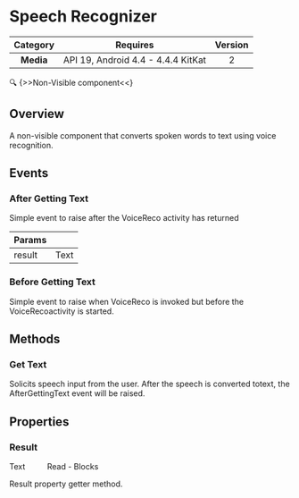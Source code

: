 # Speech Recognizer

| Category | Requires | Version |
|:--------:|:-------:|:--------:|
|**Media**|<span class="chip chip-any">API 19, Android 4.4 - 4.4.4 KitKat</span>|<span class="chip chip-number">2</span>|

:mag: {>>Non-Visible component<<}

## Overview

A non-visible component that converts spoken words to text using voice recognition.

## Events

### After Getting Text

Simple event to raise after the VoiceReco activity has returned

<div class="block" ai2-block="event" not-rendered="true" value="%7B%22componentName%22:%20%22Speech%20Recognizer%22,%20%22name%22:%20%22After%20Getting%20Text%22,%20%22params%22:%20%5B%22result%22%5D%7D"></div>

| Params | []() |
|--------|------|
|result|<span class="chip chip-text">Text</span>|


### Before Getting Text

Simple event to raise when VoiceReco is invoked but before the VoiceRecoactivity is started.

<div class="block" ai2-block="event" not-rendered="true" value="%7B%22componentName%22:%20%22Speech%20Recognizer%22,%20%22name%22:%20%22Before%20Getting%20Text%22,%20%22params%22:%20%5B%5D%7D"></div>


## Methods

### Get Text

Solicits speech input from the user. After the speech is converted totext, the AfterGettingText event will be raised.

<div class="block" ai2-block="method" not-rendered="true" value="%7B%22componentName%22:%20%22Speech%20Recognizer%22,%20%22name%22:%20%22Get%20Text%22,%20%22output%22:%20false,%20%22params%22:%20%5B%5D%7D"></div>


## Properties

### Result

<span class="chip chip-text">Text</span><span style="user-select: none;">&nbsp;&nbsp;&nbsp;&nbsp;&nbsp;&nbsp;&nbsp;&nbsp;&nbsp;&nbsp;</span><span class="chip chip-rw">Read</span><span style="user-select: none;">&nbsp;</span>-<span style="user-select: none;">&nbsp;</span><span class="chip chip-bd">Blocks</span><span style="user-select: none;">&nbsp;</span>

Result property getter method.

<div class="block" ai2-block="property" not-rendered="true" value="%7B%22componentName%22:%20%22Speech%20Recognizer%22,%20%22name%22:%20%22Result%22,%20%22getter%22:%20true%7D"></div>
